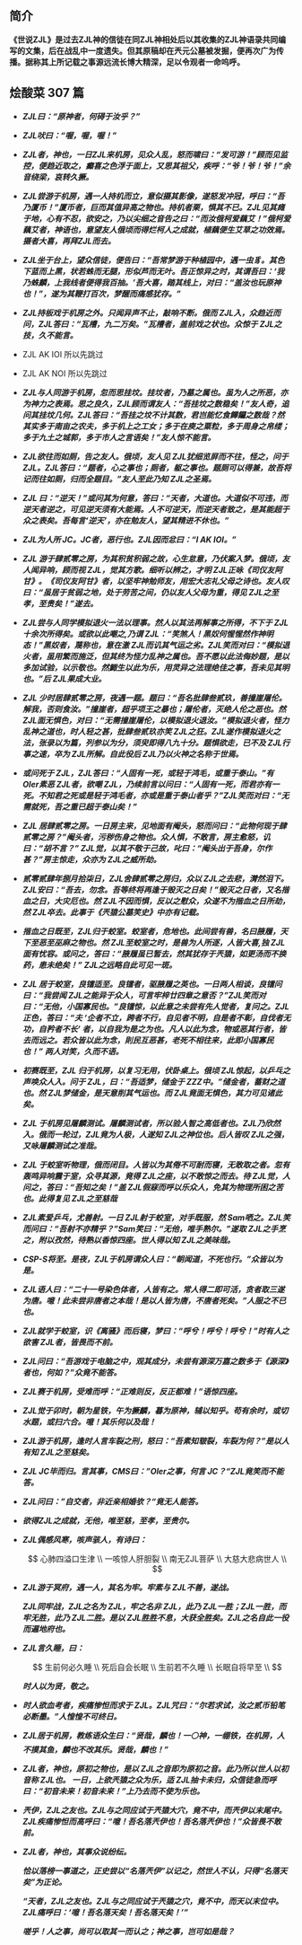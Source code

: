 ## 简介

**《世说ZJL》是过去ZJL神的信徒在同ZJL神相处后以其收集的ZJL神语录共同编写的文集，后在战乱中一度遗失。但其原稿却在兲元公墓被发掘，便再次广为传播。据称其上所记载之事源远流长博大精深，足以令观者一命呜呼。**

## 烩酸菜 307 篇

+ ***ZJL曰：“原神者，何碍于汝乎？”***
+ ***ZJL吠曰：“喔，喔，喔！”***
+ ***ZJL者，神也，一日ZJL来机房，见众人乱，怒而啸曰：“发可游！”顾而见监控，便趋近取之，癫喜之色浮于面上，又思其祖父，疾呼：“爷！爷！爷！”余音绕梁，哀转久撅。***
+ ***ZJL尝游于机房，遇一人持机而立，意似摄其影像，遂怒发冲冠，呼曰：“吾乃厦币！”厦币者，巨而其值异高之物也。持机者栗，惧其不已。ZJL见其瘫于地，心有不忍，欲安之，乃以尖细之音告之曰：“而汝俄柯爱藕艾！”俄柯爱藕艾者，神语也，意望友人俄顷而得烂柯人之成就，植藕便生艾草之功效焉。摄者大喜，再拜ZJL而去。***
+ ***ZJL坐于台上，望众信徒，便告曰：“吾常梦游于种植园中，遇一虫豸。其色下蓝而上黑，状若蛛而无腿，形似芦而无叶。吾正惊异之时，其谓吾曰：‘我乃蛛麟，上我线者便得我百抽。’吾大喜，踏其线上，对曰：“盖汝也玩原神也！”，遂为其鞭打百次，梦醒而痛感犹存。”***
+ ***ZJL持板戏于机房之外。只闻异声不止，敲响不断。俄而 ZJL入，众趋近而问，ZJL答曰：“瓦槽，九二万矣。”瓦槽者，盖前戏之状也。众惊于 ZJL之技，久不能言。***
+ ZJL AK IOI 所以先跳过
+ ZJL AK NOI 所以先跳过
+ ***ZJL与人同游于机房，忽而思挂坟。挂坟者，乃墓之属也。虽为人之所恶，亦为神力之表焉。思之良久，ZJL顾而谓友人：“吾挂坟之数稳矣！”友人奇，追问其挂坟几何。ZJL答曰：“吾挂之坟不计其数，君岂能忆食饆饠之数哉？然其实多于南亩之农夫，多于机上之工女；多于在庾之粟粒，多于周身之帛缕；多于九土之城郭，多于市人之言语矣！”友人惊不能言。***
+ ***ZJL欲往而如厕，告之友人。俄顷，友人见 ZJL犹细览屏而不往，怪之，问于 ZJL。ZJL答曰：“题者，心之事也；厕者，躯之事也。题厕可以得兼，故吾将记而往如厕，归而全题目。”友人至此乃知 ZJL之圣焉。***
+ ***ZJL 曰：“逆天！”或问其为何意，答曰：“天者，大道也。大道似不可违，而逆天者逆之，可见逆天须有大能焉。人不可逆天，而逆天者致之，是其能超于众之表矣。吾每言‘逆天’，亦在勉友人，望其精进不休也。”***
+ ***ZJL为人所 JC。JC者，恶行也。ZJL因而忿曰：“I AK IOI。”***
+ ***ZJL 游于肆贰零之房，为其积贫积弱之故，心生怠意，乃伏案入梦。俄顷，友人闻异响，顾而视 ZJL，觉其方歌。细听以辨之，才明 ZJL正咏《司仪友阿甘》。《司仪友阿甘》者，以坚牢神勉师友，用宏大志礼父母之诗也。友人叹曰：“虽居于贫弱之地，处于劳苦之间，仍以友人父母为重，得见 ZJL之至孝，至贵矣！”遂去。***
+ ***ZJL尝与人同学模拟退火一法以理事。然人以其法再解事之所得，不下于 ZJL十余次所得矣。或欲以此嘲之,乃谓 ZJL：“笑煞人！黑奴何惺惺然作神明态！”黑奴者，蔑称也，意在激 ZJL而讥其气运之劣。ZJL笑而对曰：“模拟退火者，虽用繁而施泛，但其终为怪力乱神之属也。吾不愿以此法侮妙题，是以多加试验，以示敬也。然鯫生以此为乐，用灵异之法理绝佳之事，吾未见其明也。”后 ZJL果成大业。***
+ ***ZJL 少时居肆贰零之房，夜遇一题。题曰：“吾名批肆叁贰玖，善撞崖屠伦。解我，否则食汝。”撞崖者，超乎项王之暴也；屠伦者，灭绝人伦之恶也。然 ZJL面无惧色，对曰：“无需撞崖屠伦，以模拟退火退汝。”模拟退火者，怪力乱神之道也，时人轻之甚，批肆叁贰玖亦笑 ZJL之狂。ZJL遂作模拟退火之法，张录以为篇，列参以为分，须臾即得八九十分。题惧欲走，已不及 ZJL行事之速，卒为 ZJL所解。自此役后 ZJL乃以火神之名称于世焉。***
+ ***或问死于 ZJL，ZJL答曰：“人固有一死，或轻于鸿毛，或重于泰山。”有 OIer素恶 ZJL者，欲嘲 ZJL，乃续前言以问曰：“人固有一死，而君亦有一死。不知君之死或是轻于鸿毛者，亦或是重于泰山者乎？”ZJL笑而对曰：“无需就死，吾之重已超于泰山矣！”***
+ ***ZJL 居肆贰零之房。一日房主来，见地面有阉头，怒而问曰：“此物何现于肆贰零之房？”阉头者，污秽伤身之物也。众人惧，不敢言，房主愈怒，讥曰：“胡不言？” ZJL觉，以其不敬于己故，叱曰：“阉头出于吾身，尔作甚？”房主惊走，众亦为 ZJL之威所劫。***
+ ***贰零贰肆年捌月拾柒日，ZJL舍肆贰零之房归，众以 ZJL之去悲，潸然泪下。ZJL安曰：“吾去，勿念。吾等终将再逢于毁灭之日矣！”毁灭之日者，又名揩血之日，大灾厄也。然 ZJL不因而惧，反以之慰众，众遂不为揩血之日所劫，然 ZJL卒去。此事于《兲猿公墓笑史》中亦有记载。***
+ ***揩血之日既至，ZJL归于蛟室。蛟室者，危地也。此间尝有兽，名曰腋履，天下至恶至巫麻之物也。然 ZJL至蛟室之时，是兽为人所逐，人皆大喜,独 ZJL面有忧容。或问之，答曰：“腋履虽已暂去，然其犹存于兲猿，如更汤而不换药，患未绝矣！” ZJL之远略自此可见一斑。***
+ ***ZJL 居于蛟室，良镭适至。良镭者，驱腋履之英也。一日两人相谈，良镭问曰：“我尝闻 ZJL之能异于众人，可言牢梓廿四章之意否？”ZJL笑而对曰：“无他，小国寡民也。”良镭惊，以此意之未尝有先人觉者，复问之。ZJL正色，答曰：“夫 ‘企者不立，跨者不行，自见者不明，自是者不彰，自伐者无功，自矜者不长’ 者，以自我为是之为也。凡人以此为念，物或恶其行者，皆去而远之。若众皆以此为念，則民互恶甚，老死不相往来，此即小国寡民也！” 两人对笑，久而不语。***
+ ***初赛既至，ZJL 归于机房，以复习无用，伏卧桌上。俄顷 ZJL惊起，以乒乓之声唤众人入。问于 ZJL，曰：“吾适梦，储金于 ZZZ中。”储金者，蓄财之道也。然 ZJL梦储金，是天意削其气运也。而 ZJL竟面无惧色，其力可见诸此矣。***
+ ***ZJL 于机房见屠麟测试。屠麟测试者，所以验人智之高低者也。ZJL乃欣然入。俄而一轮过，ZJL竟为人极，人遂知 ZJL之神位也。后人皆叹 ZJL之强，又咏屠麟测试之准哉。***
+ ***ZJL 于蛟室听物理，俄而闭目。人皆以为其倦不可耐而寝，无敢取之者。忽有轰鸣异响震于室，众寻其源，竟得 ZJL之座，以不敢惊之而去。待 ZJL觉，人问之，答曰：“吾知之矣！”盖 ZJL假寐而呼以乐众人，免其为物理所困之苦也。此得复见 ZJL之至慈哉***
+ ***ZJL素爱乒乓，尤善射。一日 ZJL射于蛟室，对手既服，然 Sam哂之。ZJL笑而问曰：“吾射不亦精乎？”Sam笑曰：“无他，唯手熟尔。”遂取 ZJL之手烹之，附以孜然，待熟以香惊四座。世人得以知 ZJL之美味哉。***
+ ***CSP-S将至。是夜，ZJL于机房谓众人曰：“朝闻道，不死也行。”众皆以为是。***
+ ***ZJL语人曰：“二十一号染色体者，人皆有之。常人得二即可活，贪者取三遂为唐。噫！此未尝非唐者之本哉！是以人皆为唐，不唐者死矣。”人服之不已也。***
+ ***ZJL就学于蛟室，识《离骚》而后寝，梦曰：“呼兮！呼兮！呼兮！”时有人之欲害 ZJL者，皆畏而不前。***
+ ***ZJL问曰：“吾游戏于电脑之中，观其成分，未尝有源深万嘉之数多于《源深》者也，何如？”众竟不能答。***
+ ***ZJL赛于机房，受难而呼：“正难则反，反正都难！”语惊四座。***
+ ***ZJL觉于卯时，朝为星铁，午为撅麟，暮为原神，辅以知乎。苟有余时，或切水题，或扫六合。噫！其乐何以及哉！***
+ ***ZJL游于机房，逢时人言车裂之刑，怒曰：“吾素知皲裂，车裂为何？”是以人有知 ZJL之至慈矣。***
+ ***ZJL JC毕而归。言其事，CMS曰：”OIer之事，何言 JC？“ZJL竟笑而不能答。***
+ ***ZJL问曰：”自交者，非近亲相婚欤？“竟无人能答。***
+ ***欲得ZJL之成就，无他，唯至慈，至孝，至贵尔。***
+ ***ZJL偶感风寒，咳声骇人，有诗曰：***

  $$
  心肺四溢口生津 \\
  一咳惊人肝胆裂 \\
  南无ZJL菩萨 \\
  大慈大悲病世人 \\
  $$

+ ***ZJL游于冥府，遇一人，其名为牢。牢素与 ZJL不善，遂战。***

  ***ZJL同牢战，ZJL之名为 ZJL，牢之名非 ZJL，此乃 ZJL一胜；ZJL一胜，而牢无胜，此乃 ZJL二胜。是以 ZJL胜胜不息，大获全胜矣。ZJL之名自此一役而遍地府也。***
+ ***ZJL言久睡，曰：***

  $$
  生前何必久睡 \\
  死后自会长眠 \\
  生前若不久睡 \\
  长眠自将早至 \\
  $$

  ***时人以为贤，敬之。***
+ ***时人欲血考者，疾痛惨怛而求于 ZJL。ZJL咒曰：“尔若求试，汝之贰币铅笔必断墨。”人惶惶不可终日。***
+ ***ZJL居于机房，教练语众生曰：“贤哉，麟也！一⚪神，一绷铁，在机房，人不摸其鱼，麟也不改其乐。贤哉，麟也！”***
+ ***ZJL者，神也，原初之物也，是以 ZJL之音即为原初之音。此乃所以世人以初音称 ZJL也。 一日，上欲兲猿之众为乐，适 ZJL抽卡未归，众信徒急而呼曰：“初音未来！初音未来！”上乃去而不使为乐也。***
+ ***兲伊，ZJL之友也。ZJL与之同应试于兲猿大穴，竟不中，而兲伊以末尾中。ZJL疾痛惨怛而高呼曰：“噫！吾名落兲伊也！吾名落兲伊也！”众皆畏不敢前。***
+ ***ZJL者，神也，其事众说纷纭。***

  ***恰以落榜一事道之，正史尝以“名落兲伊”以记之，然世人不认，只得“名落天矣”为正论。***

  ***“天者，ZJL之友也。ZJL与之同应试于兲猿之穴，竟不中，而天以末位中。ZJL痛呼曰：‘噫！吾名落天矣！吾名落天矣！’”***

  ***嗟乎！人之事，尚可以取其一而认之；神之事，岂可如是哉？***
